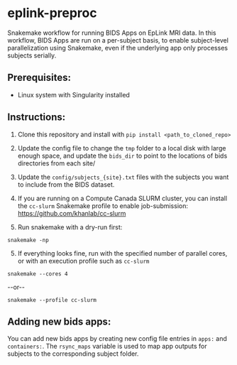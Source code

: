 # eplink-preproc
Snakemake workflow for running BIDS Apps on EpLink MRI data. In this workflow, BIDS Apps are run on a per-subject basis, to enable subject-level parallelization using Snakemake, even if the underlying app only processes subjects serially. 

## Prerequisites:

- Linux system with Singularity installed

## Instructions:

1. Clone this repository and install with `pip install <path_to_cloned_repo>`

2. Update the config file to change the `tmp` folder to a local disk with large enough space, and update the `bids_dir` to point to the locations of bids directories from each site/

3. Update the `config/subjects_{site}.txt` files with the subjects you want to include from the BIDS dataset.

4. If you are running on a Compute Canada SLURM cluster, you can install the `cc-slurm` Snakemake profile to enable job-submission: https://github.com/khanlab/cc-slurm

5. Run snakemake with a dry-run first:
```
snakemake -np
```

5. If everything looks fine, run with the specified number of parallel cores, or with an execution profile such as `cc-slurm`
```
snakemake --cores 4
```
--or--
```
snakemake --profile cc-slurm
```

 

## Adding new bids apps:

You can add new bids apps by creating new config file entries in `apps:` and `containers:`. The `rsync_maps` variable is used to map app outputs for subjects to the corresponding subject folder.



